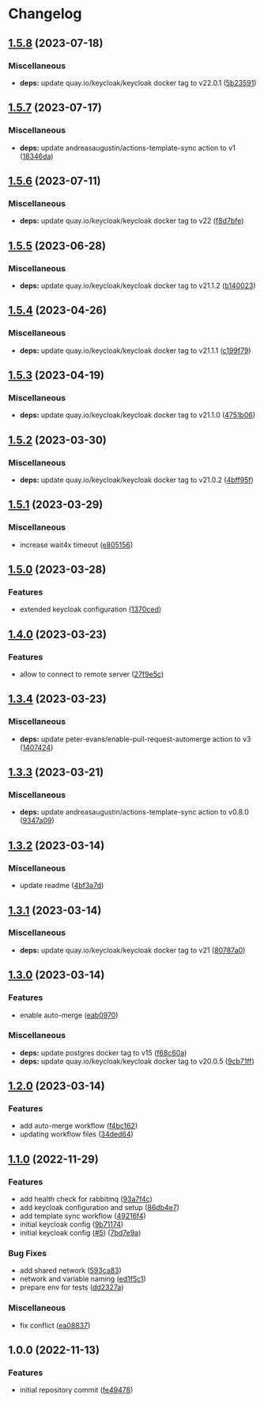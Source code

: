 # Changelog

## [1.5.8](https://github.com/wayofdev/docker-project-services/compare/v1.5.7...v1.5.8) (2023-07-18)


### Miscellaneous

* **deps:** update quay.io/keycloak/keycloak docker tag to v22.0.1 ([5b23591](https://github.com/wayofdev/docker-project-services/commit/5b23591f27575eb4ce25a6f7311ff0ccb970cd29))

## [1.5.7](https://github.com/wayofdev/docker-project-services/compare/v1.5.6...v1.5.7) (2023-07-17)


### Miscellaneous

* **deps:** update andreasaugustin/actions-template-sync action to v1 ([18346da](https://github.com/wayofdev/docker-project-services/commit/18346da1222295329e7a8df9518bd2ea744951e7))

## [1.5.6](https://github.com/wayofdev/docker-project-services/compare/v1.5.5...v1.5.6) (2023-07-11)


### Miscellaneous

* **deps:** update quay.io/keycloak/keycloak docker tag to v22 ([f8d7bfe](https://github.com/wayofdev/docker-project-services/commit/f8d7bfe0673c8329509aad1f327cbc2b91569e58))

## [1.5.5](https://github.com/wayofdev/docker-project-services/compare/v1.5.4...v1.5.5) (2023-06-28)


### Miscellaneous

* **deps:** update quay.io/keycloak/keycloak docker tag to v21.1.2 ([b140023](https://github.com/wayofdev/docker-project-services/commit/b140023c212d9b2ff3c345ff36612fee6248e051))

## [1.5.4](https://github.com/wayofdev/docker-project-services/compare/v1.5.3...v1.5.4) (2023-04-26)


### Miscellaneous

* **deps:** update quay.io/keycloak/keycloak docker tag to v21.1.1 ([c199f79](https://github.com/wayofdev/docker-project-services/commit/c199f798b2c73f617d6c5023a96c9b11b62880fb))

## [1.5.3](https://github.com/wayofdev/docker-project-services/compare/v1.5.2...v1.5.3) (2023-04-19)


### Miscellaneous

* **deps:** update quay.io/keycloak/keycloak docker tag to v21.1.0 ([4751b06](https://github.com/wayofdev/docker-project-services/commit/4751b063719193b40673fdaaad8a9e7f811b714a))

## [1.5.2](https://github.com/wayofdev/docker-project-services/compare/v1.5.1...v1.5.2) (2023-03-30)


### Miscellaneous

* **deps:** update quay.io/keycloak/keycloak docker tag to v21.0.2 ([4bff95f](https://github.com/wayofdev/docker-project-services/commit/4bff95fa7db3a4e2adef1caafce271a9629b6a45))

## [1.5.1](https://github.com/wayofdev/docker-project-services/compare/v1.5.0...v1.5.1) (2023-03-29)


### Miscellaneous

* increase wait4x timeout ([e805156](https://github.com/wayofdev/docker-project-services/commit/e805156be18c6655111c8f6b60f9c5af1fe6a2ce))

## [1.5.0](https://github.com/wayofdev/docker-project-services/compare/v1.4.0...v1.5.0) (2023-03-28)


### Features

* extended keycloak configuration ([1370ced](https://github.com/wayofdev/docker-project-services/commit/1370ced32698e0df2cfaf3e343bdcc505f0f813f))

## [1.4.0](https://github.com/wayofdev/docker-project-services/compare/v1.3.4...v1.4.0) (2023-03-23)


### Features

* allow to connect to remote server ([27f9e5c](https://github.com/wayofdev/docker-project-services/commit/27f9e5c8ff0c8ea16fcb0b460ebf702256400244))

## [1.3.4](https://github.com/wayofdev/docker-project-services/compare/v1.3.3...v1.3.4) (2023-03-23)


### Miscellaneous

* **deps:** update peter-evans/enable-pull-request-automerge action to v3 ([1407424](https://github.com/wayofdev/docker-project-services/commit/1407424751ff1e58ce2ae2d1e8a23f93a9b48549))

## [1.3.3](https://github.com/wayofdev/docker-project-services/compare/v1.3.2...v1.3.3) (2023-03-21)


### Miscellaneous

* **deps:** update andreasaugustin/actions-template-sync action to v0.8.0 ([9347a09](https://github.com/wayofdev/docker-project-services/commit/9347a09c7b228d9f1bb5ebccc380ecce7e95f38b))

## [1.3.2](https://github.com/wayofdev/docker-project-services/compare/v1.3.1...v1.3.2) (2023-03-14)


### Miscellaneous

* update readme ([4bf3a7d](https://github.com/wayofdev/docker-project-services/commit/4bf3a7d1011fc16b463bbaf142428901a1d80c7b))

## [1.3.1](https://github.com/wayofdev/docker-project-services/compare/v1.3.0...v1.3.1) (2023-03-14)


### Miscellaneous

* **deps:** update quay.io/keycloak/keycloak docker tag to v21 ([80787a0](https://github.com/wayofdev/docker-project-services/commit/80787a036e3f1b0dcd8389e8e32484dd57bf2460))

## [1.3.0](https://github.com/wayofdev/docker-project-services/compare/v1.2.0...v1.3.0) (2023-03-14)


### Features

* enable auto-merge ([eab0970](https://github.com/wayofdev/docker-project-services/commit/eab0970ebb7c301a297707f0cd58d5b17e4e2d74))


### Miscellaneous

* **deps:** update postgres docker tag to v15 ([f68c60a](https://github.com/wayofdev/docker-project-services/commit/f68c60a16a6a8422e87235f004071175808de6d8))
* **deps:** update quay.io/keycloak/keycloak docker tag to v20.0.5 ([9cb71ff](https://github.com/wayofdev/docker-project-services/commit/9cb71ffc61914c0b8e5d5fded93369ea29026788))

## [1.2.0](https://github.com/wayofdev/docker-project-services/compare/v1.1.0...v1.2.0) (2023-03-14)


### Features

* add auto-merge workflow ([f4bc162](https://github.com/wayofdev/docker-project-services/commit/f4bc162ed12d671a5201b9d0448ab32673889ef4))
* updating workflow files ([34ded64](https://github.com/wayofdev/docker-project-services/commit/34ded642a8161744403048395857cc9815736461))

## [1.1.0](https://github.com/wayofdev/docker-project-services/compare/v1.0.0...v1.1.0) (2022-11-29)


### Features

* add health check for rabbitmq ([93a7f4c](https://github.com/wayofdev/docker-project-services/commit/93a7f4ccb1bf13069a5ec20148d48368012aec8f))
* add keycloak configuration and setup ([86db4e7](https://github.com/wayofdev/docker-project-services/commit/86db4e7619318e3b6dff1723446d891f16f4086c))
* add template sync workflow ([49216f4](https://github.com/wayofdev/docker-project-services/commit/49216f48d829d03dc96b1780cea62385018c0e66))
* initial keycloak config ([9b71174](https://github.com/wayofdev/docker-project-services/commit/9b711743811619921bdaa38299ddb2e4e1837a16))
* initial keycloak config ([#5](https://github.com/wayofdev/docker-project-services/issues/5)) ([7bd7e9a](https://github.com/wayofdev/docker-project-services/commit/7bd7e9a13aad89b471c23f3dce79d7263e1fcf38))


### Bug Fixes

* add shared network ([593ca83](https://github.com/wayofdev/docker-project-services/commit/593ca83cc377cd66772a5af32a4f5072e48cf2bc))
* network and variable naming ([ed1f5c1](https://github.com/wayofdev/docker-project-services/commit/ed1f5c149c9cfcfceadb519b3efb61d6d277b4b1))
* prepare env for tests ([dd2327a](https://github.com/wayofdev/docker-project-services/commit/dd2327aada2f1f331b174540dc3278e2f3342e5b))


### Miscellaneous

* fix conflict ([ea08837](https://github.com/wayofdev/docker-project-services/commit/ea08837883e5dd63067fb817c051c0a9dd415c1f))

## 1.0.0 (2022-11-13)


### Features

* initial repository commit ([fe49478](https://github.com/wayofdev/docker-project-services/commit/fe49478472228a3242f6ca6a916eb5be8fad4f5b))
